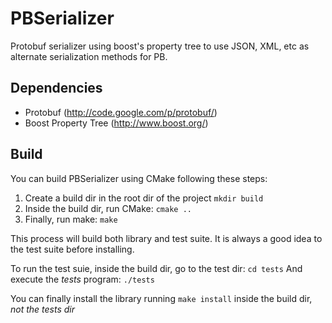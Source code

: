 PBSerializer
============

Protobuf serializer using boost's property tree to use JSON, XML, etc as alternate serialization methods for PB.

Dependencies
------------

* Protobuf (http://code.google.com/p/protobuf/)
* Boost Property Tree (http://www.boost.org/)

Build
-----

You can build PBSerializer using CMake following these steps:

1. Create a build dir in the root dir of the project
    `mkdir build`
2. Inside the build dir, run CMake:
    `cmake ..`
3. Finally, run make:
    `make`
    
This process will build both library and test suite.
It is always a good idea to the test suite before installing.

To run the test suie, inside the build dir, go to the test dir:
    `cd tests`
And execute the *tests* program:
    `./tests`
    
You can finally install the library running `make install`
inside the build dir, *not the tests dir*